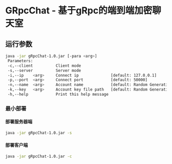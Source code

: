 # GRpcChat - 基于gRpc的端到端加密聊天室

## 运行参数

```bash
java -jar gRpcChat-1.0.jar [-para <arg>] 
 Parameters:
 -c,--client          Client mode             
 -s,--server          Server mode
 -i,--ip    <arg>     Connect ip              [default: 127.0.0.1]
 -p,--port  <arg>     Connect port            [default: 50000]
 -n,--name  <arg>     Account name            [default: Random Generation]
 -k,--key   <arg>     Account key file path   [default: Random Generation]
 -h,--help            Print this help message
```

### 最小部署

#### 部署服务器端

```bash
java -jar gRpcChat-1.0.jar -s
```

#### 部署客户端

```bash
java -jar gRpcChat-1.0.jar -c 
```
